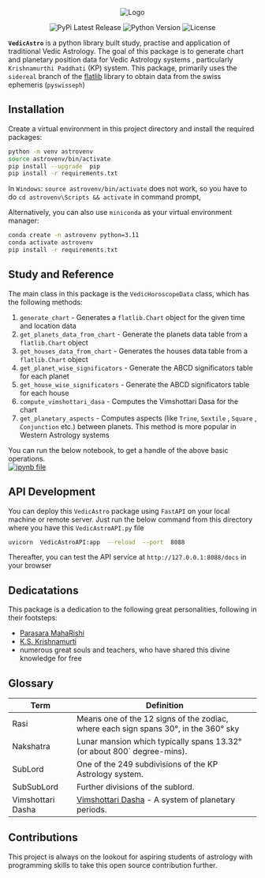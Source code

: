 <p align="center">
    <img src="https://raw.githubusercontent.com/diliprk/VedicAstro/main/VedicAstroLogo.png?raw=True" alt="Logo">
    <p align="center">
    <img src="https://img.shields.io/badge/pypi_version-v0.1.0-blue" alt="PyPi Latest Release"> <img src="https://img.shields.io/badge/python-3.11-limegreen" alt="Python Version"> <img src="https://img.shields.io/badge/License-MIT-yellow" alt="License">
    </p> 
</p>

<b>`VedicAstro`</b> is a python library built  study, practise and application of traditional Vedic Astrology. The goal of this package is to generate chart and planetary position data for Vedic Astrology systems , particularly `Krishnamurthi Paddhati` (KP) system. This package, primarily uses the `sidereal` branch of the [flatlib](https://github.com/flatangle/flatlib/tree/sidereal) library to obtain data from the swiss ephemeris (`pyswisseph`)

## Installation
Create a virtual environment in this project directory and install the required packages:

```bash
python -m venv astrovenv
source astrovenv/bin/activate
pip install --upgrade  pip
pip install -r requirements.txt
```
In `Windows`: `source astrovenv/bin/activate` does not work, so you have to do `cd astrovenv\Scripts && activate` in command prompt, 

Alternatively, you can also use `miniconda` as your virtual environment manager:

```bash
conda create -n astrovenv python=3.11
conda activate astrovenv
pip install -r requirements.txt
```

## Study and Reference
The main class in this package is the `VedicHoroscopeData` class, which has the following methods:

 1. `generate_chart` - Generates a `flatlib.Chart` object for the given time and location data
 2. `get_planets_data_from_chart` - Generate the planets data table from a `flatlib.Chart` object
 3. `get_houses_data_from_chart` -  Generates the houses data table from a `flatlib.Chart` object
 4. `get_planet_wise_significators` - Generate the ABCD significators table for each planet
 5. `get_house_wise_significators` - Generate the ABCD significators table for each house
 6. `compute_vimshottari_dasa` - Computes the Vimshottari Dasa for the chart
 7. `get_planetary_aspects` - Computes aspects (like `Trine`, `Sextile` , `Square` , `Conjunction` etc.) between planets. This method is more popular in Western Astrology systems

You can run the  below notebook, to get a handle of the above basic operations.<br>[![ipynb file](https://img.shields.io/badge/VedicAstroStudy-notebook-brightgreen?logo=jupyter)](https://github.com/diliprk/VedicAstro/blob/main/VedicAstroStudy.ipynb)

## API Development
You can deploy this `VedicAstro` package using `FastAPI` on your local machine or remote server. Just run the below command from this directory where you have this `VedicAstroAPI.py` file

```bash
uvicorn  VedicAstroAPI:app  --reload  --port  8088
```

Thereafter, you can test the API service at `http://127.0.0.1:8088/docs` in your browser

## Dedicatations
This package is a dedication to the following great personalities, following in their footsteps:
- [Parasara MahaRishi](https://en.wikipedia.org/wiki/Parashara)
- [K.S. Krishnamurti](http://kpastrologys.net/about-us/)
- numerous great souls and teachers, who have shared this divine knowledge for free


## Glossary
| Term             | Definition                                                                                            |
|------------------|-------------------------------------------------------------------------------------------------------|
| Rasi             | Means one of the 12 signs of the zodiac, where each sign spans 30°, in the 360° sky                   |
| Nakshatra        | Lunar mansion which typically spans 13.32° (or about 800` degree-mins).                               |
| SubLord          | One of the 249 subdivisions of the KP Astrology system.                                               |
| SubSubLord       | Further divisions of the sublord.                                                                     |
| Vimshottari Dasha| [Vimshottari Dasha](https://en.wikipedia.org/wiki/Dasha_(astrology)) - A system of planetary periods. |


## Contributions
This project is always on the lookout for aspiring students of astrology with programming skills to take this open source contribution further.